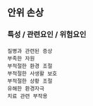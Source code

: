 ## 안위 손상



### 특성 / 관련요인 / 위험요인

>   

    질병과 관련된 증상
    부족한 자원
    부적절한 환경 조절
    부적절한 사생활 보호
    부적절한 상황 조절
    유해한 환경자극
    치료 관련 부작용
